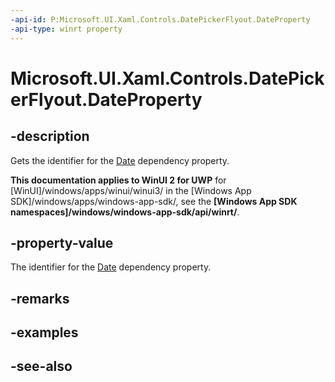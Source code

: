 ```yaml
---
-api-id: P:Microsoft.UI.Xaml.Controls.DatePickerFlyout.DateProperty
-api-type: winrt property
---
```


<!-- Property syntax
public Windows.UI.Xaml.DependencyProperty DateProperty { get; }
-->

# Microsoft.UI.Xaml.Controls.DatePickerFlyout.DateProperty

## -description
Gets the identifier for the [Date](datepickerflyout_date.md) dependency property.

**This documentation applies to WinUI 2 for UWP** for [WinUI]/windows/apps/winui/winui3/ in the [Windows App SDK]/windows/apps/windows-app-sdk/, see the **[Windows App SDK namespaces]/windows/windows-app-sdk/api/winrt/**.

## -property-value
The identifier for the [Date](datepickerflyout_date.md) dependency property.

## -remarks

## -examples

## -see-also
